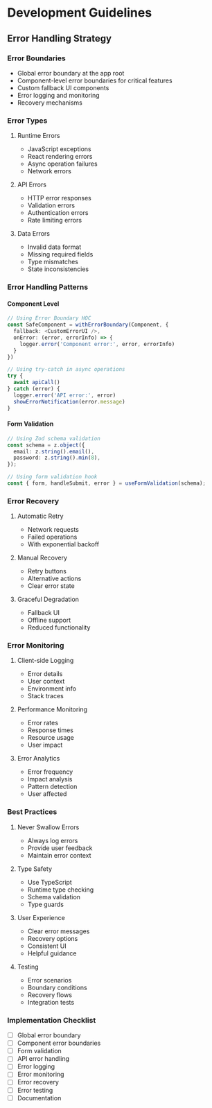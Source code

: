 # Development Guidelines

## Error Handling Strategy

### Error Boundaries

- Global error boundary at the app root
- Component-level error boundaries for critical features
- Custom fallback UI components
- Error logging and monitoring
- Recovery mechanisms

### Error Types

1. Runtime Errors

   - JavaScript exceptions
   - React rendering errors
   - Async operation failures
   - Network errors

2. API Errors

   - HTTP error responses
   - Validation errors
   - Authentication errors
   - Rate limiting errors

3. Data Errors
   - Invalid data format
   - Missing required fields
   - Type mismatches
   - State inconsistencies

### Error Handling Patterns

#### Component Level

```typescript
// Using Error Boundary HOC
const SafeComponent = withErrorBoundary(Component, {
  fallback: <CustomErrorUI />,
  onError: (error, errorInfo) => {
    logger.error('Component error:', error, errorInfo)
  }
})

// Using try-catch in async operations
try {
  await apiCall()
} catch (error) {
  logger.error('API error:', error)
  showErrorNotification(error.message)
}
```

#### Form Validation

```typescript
// Using Zod schema validation
const schema = z.object({
  email: z.string().email(),
  password: z.string().min(8),
});

// Using form validation hook
const { form, handleSubmit, error } = useFormValidation(schema);
```

### Error Recovery

1. Automatic Retry

   - Network requests
   - Failed operations
   - With exponential backoff

2. Manual Recovery

   - Retry buttons
   - Alternative actions
   - Clear error state

3. Graceful Degradation
   - Fallback UI
   - Offline support
   - Reduced functionality

### Error Monitoring

1. Client-side Logging

   - Error details
   - User context
   - Environment info
   - Stack traces

2. Performance Monitoring

   - Error rates
   - Response times
   - Resource usage
   - User impact

3. Error Analytics
   - Error frequency
   - Impact analysis
   - Pattern detection
   - User affected

### Best Practices

1. Never Swallow Errors

   - Always log errors
   - Provide user feedback
   - Maintain error context

2. Type Safety

   - Use TypeScript
   - Runtime type checking
   - Schema validation
   - Type guards

3. User Experience

   - Clear error messages
   - Recovery options
   - Consistent UI
   - Helpful guidance

4. Testing
   - Error scenarios
   - Boundary conditions
   - Recovery flows
   - Integration tests

### Implementation Checklist

- [ ] Global error boundary
- [ ] Component error boundaries
- [ ] Form validation
- [ ] API error handling
- [ ] Error logging
- [ ] Error monitoring
- [ ] Error recovery
- [ ] Error testing
- [ ] Documentation
